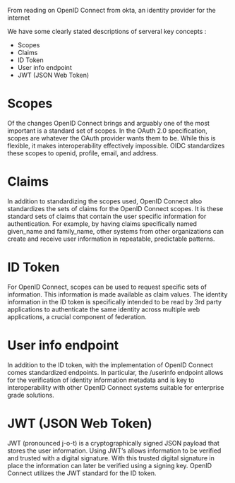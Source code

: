 From reading on OpenID Connect from okta, an identity provider for the internet

We have some clearly stated descriptions of serveral key concepts :

* Scopes
* Claims
* ID Token
* User info endpoint
* JWT (JSON Web Token)

# Scopes

Of the changes OpenID Connect brings and arguably one of the most important is a standard set of scopes. In the OAuth 2.0 specification, scopes are whatever the OAuth provider wants them to be. While this is flexible, it makes interoperability effectively impossible. OIDC standardizes these scopes to openid, profile, email, and address.

# Claims

In addition to standardizing the scopes used, OpenID Connect also standardizes the sets of claims for the OpenID Connect scopes. It is these standard sets of claims that contain the user specific information for authentication. For example, by having claims specifically named given_name and family_name, other systems from other organizations can create and receive user information in repeatable, predictable patterns.

# ID Token

For OpenID Connect, scopes can be used to request specific sets of information. This information is made available as claim values. The identity information in the ID token is specifically intended to be read by 3rd party applications to authenticate the same identity across multiple web applications, a crucial component of federation.

# User info endpoint

In addition to the ID token, with the implementation of OpenID Connect comes standardized endpoints. In particular, the /userinfo endpoint allows for the verification of identity information metadata and is key to interoperability with other OpenID Connect systems suitable for enterprise grade solutions.

# JWT (JSON Web Token)

JWT (pronounced j-o-t) is a cryptographically signed JSON payload that stores the user information. Using JWT’s allows information to be verified and trusted with a digital signature. With this trusted digital signature in place the information can later be verified using a signing key. OpenID Connect utilizes the JWT standard for the ID token.

